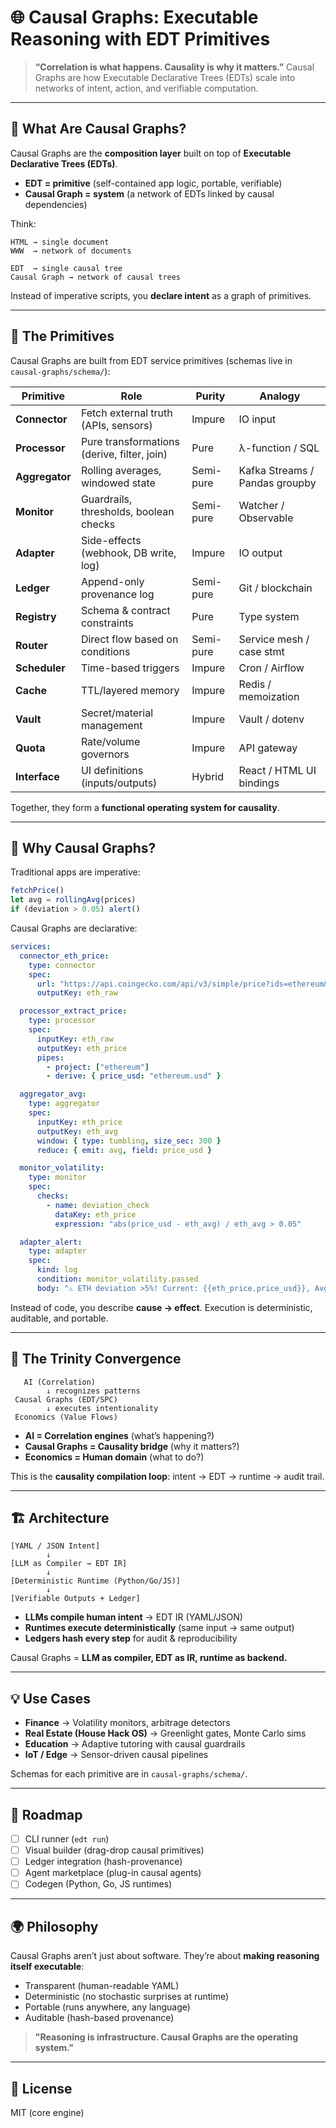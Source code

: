 # 🌐 Causal Graphs: Executable Reasoning with EDT Primitives

> **“Correlation is what happens. Causality is why it matters.”**
> Causal Graphs are how Executable Declarative Trees (EDTs) scale into networks of intent, action, and verifiable computation.

---

## 🚀 What Are Causal Graphs?

Causal Graphs are the **composition layer** built on top of **Executable Declarative Trees (EDTs)**.

* **EDT = primitive** (self-contained app logic, portable, verifiable)
* **Causal Graph = system** (a network of EDTs linked by causal dependencies)

Think:

```
HTML → single document  
WWW  → network of documents  

EDT  → single causal tree  
Causal Graph → network of causal trees  
```

Instead of imperative scripts, you **declare intent** as a graph of primitives.

---

## 🧩 The Primitives

Causal Graphs are built from EDT service primitives (schemas live in `causal-graphs/schema/`):

| Primitive      | Role                                        | Purity    | Analogy                        |
| -------------- | ------------------------------------------- | --------- | ------------------------------ |
| **Connector**  | Fetch external truth (APIs, sensors)        | Impure    | IO input                       |
| **Processor**  | Pure transformations (derive, filter, join) | Pure      | λ-function / SQL               |
| **Aggregator** | Rolling averages, windowed state            | Semi-pure | Kafka Streams / Pandas groupby |
| **Monitor**    | Guardrails, thresholds, boolean checks      | Semi-pure | Watcher / Observable           |
| **Adapter**    | Side-effects (webhook, DB write, log)       | Impure    | IO output                      |
| **Ledger**     | Append-only provenance log                  | Semi-pure | Git / blockchain               |
| **Registry**   | Schema & contract constraints               | Pure      | Type system                    |
| **Router**     | Direct flow based on conditions             | Semi-pure | Service mesh / case stmt       |
| **Scheduler**  | Time-based triggers                         | Impure    | Cron / Airflow                 |
| **Cache**      | TTL/layered memory                          | Impure    | Redis / memoization            |
| **Vault**      | Secret/material management                  | Impure    | Vault / dotenv                 |
| **Quota**      | Rate/volume governors                       | Impure    | API gateway                    |
| **Interface**  | UI definitions (inputs/outputs)             | Hybrid    | React / HTML UI bindings       |

Together, they form a **functional operating system for causality**.

---

## 📖 Why Causal Graphs?

Traditional apps are imperative:

```js
fetchPrice()
let avg = rollingAvg(prices)
if (deviation > 0.05) alert()
```

Causal Graphs are declarative:

```yaml
services:
  connector_eth_price:
    type: connector
    spec:
      url: "https://api.coingecko.com/api/v3/simple/price?ids=ethereum&vs_currencies=usd"
      outputKey: eth_raw

  processor_extract_price:
    type: processor
    spec:
      inputKey: eth_raw
      outputKey: eth_price
      pipes:
        - project: ["ethereum"]
        - derive: { price_usd: "ethereum.usd" }

  aggregator_avg:
    type: aggregator
    spec:
      inputKey: eth_price
      outputKey: eth_avg
      window: { type: tumbling, size_sec: 300 }
      reduce: { emit: avg, field: price_usd }

  monitor_volatility:
    type: monitor
    spec:
      checks:
        - name: deviation_check
          dataKey: eth_price
          expression: "abs(price_usd - eth_avg) / eth_avg > 0.05"

  adapter_alert:
    type: adapter
    spec:
      kind: log
      condition: monitor_volatility.passed
      body: "⚠️ ETH deviation >5%! Current: {{eth_price.price_usd}}, Avg: {{eth_avg}}"
```

Instead of code, you describe **cause → effect**.
Execution is deterministic, auditable, and portable.

---

## 🧠 The Trinity Convergence

```
   AI (Correlation)
        ↓ recognizes patterns
 Causal Graphs (EDT/SPC)
        ↓ executes intentionality
 Economics (Value Flows)
```

* **AI = Correlation engines** (what’s happening?)
* **Causal Graphs = Causality bridge** (why it matters?)
* **Economics = Human domain** (what to do?)

This is the **causality compilation loop**: intent → EDT → runtime → audit trail.

---

## 🏗️ Architecture

```
[YAML / JSON Intent]
        ↓
[LLM as Compiler → EDT IR]
        ↓
[Deterministic Runtime (Python/Go/JS)]
        ↓
[Verifiable Outputs + Ledger]
```

* **LLMs compile human intent** → EDT IR (YAML/JSON)
* **Runtimes execute deterministically** (same input → same output)
* **Ledgers hash every step** for audit & reproducibility

Causal Graphs = **LLM as compiler, EDT as IR, runtime as backend.**

---

## 💡 Use Cases

* **Finance** → Volatility monitors, arbitrage detectors
* **Real Estate (House Hack OS)** → Greenlight gates, Monte Carlo sims
* **Education** → Adaptive tutoring with causal guardrails
* **IoT / Edge** → Sensor-driven causal pipelines


Schemas for each primitive are in `causal-graphs/schema/`.

---

## 🧭 Roadmap

* [ ] CLI runner (`edt run`)
* [ ] Visual builder (drag-drop causal primitives)
* [ ] Ledger integration (hash-provenance)
* [ ] Agent marketplace (plug-in causal agents)
* [ ] Codegen (Python, Go, JS runtimes)

---

## 🌍 Philosophy

Causal Graphs aren’t just about software. They’re about **making reasoning itself executable**:

* Transparent (human-readable YAML)
* Deterministic (no stochastic surprises at runtime)
* Portable (runs anywhere, any language)
* Auditable (hash-based provenance)

> **"Reasoning is infrastructure. Causal Graphs are the operating system."**

---

## 📜 License

MIT (core engine)

